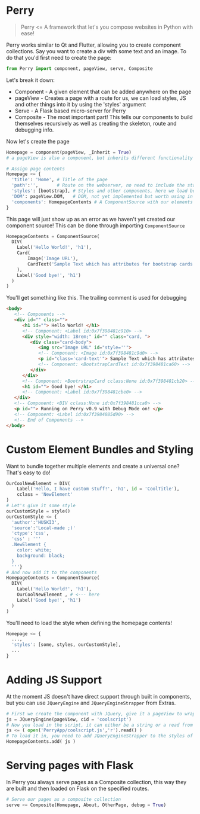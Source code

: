 # Perry
> Perry <= A framework that let's you compose websites in Python with ease!

Perry works similar to Qt and Flutter, allowing you to create component collections.
Say you want to create a div with some text and an image. To do that you'd first need to create the page:

```python
from Perry import component, pageView, serve, Composite
```
Let's break it down:
- Component - A given element that can be added anywhere on the page
- pageView - Creates a page with a route for us, we can load styles, JS and other things into it by using the 'styles' argument
- Serve - A Flask based micro-server for Perry
- Composite - The most important part! This tells our components to build themselves recursively as well as creating the skeleton, route and debugging info.

Now let's create the page
```python
Homepage = component(pageView, _Inherit = True)
# a pageView is also a component, but inherits different functionality

# Assign page contents
Homepage <= {
  'title': 'Home', # Title of the page 
  'path':'',       # Route on the webserver, no need to include the starting /
  'styles': [bootstrap], # Styles and other components, here we load bootstrap which is included in Extras
  'DOM': pageView.DOM,   # DOM, not yet implemented but worth using in case you want to upgrade to a newer verion of Perry later
  'components': HomepageContents # A ComponentSource with our elements
}
```

This page will just show up as an error as we haven't yet created our component source!
This can be done through importing `ComponentSource`

```python
HomepageContents = ComponentSource(
  DIV(
    Label('Hello World!', 'h1'),
    Card(
        Image('Image URL'),
        CardText('Sample Text which has attributes for bootstrap cards', 'p')   
    ),
    Label('Good bye!', 'h1')
  )
)
```

You'll get something like this. The trailing comment is used for debugging

```html
<body>
   <!-- Components -->  
   <div id="" class="">
      <h1 id=""> Hello World! </h1>
      <!-- Component: <Label id:0x7f398481c910> --> 
      <div style="width: 18rem;" id="" class="card, ">
         <div class="card-body">
            <img src="Image URL" id="style=''">
            <!-- Component: <Image id:0x7f398481c9d0> --> 
            <p id="class='card-text'"> Sample Text which has attributes for bootstrap cards </p>
            <!-- Component: <BootstrapCardText id:0x7f398481ca60> --> 
         </div>
      </div>
      <!-- Component: <BootrstrapCard cclass:None id:0x7f398481cb20> --> 
      <h1 id=""> Good bye! </h1>
      <!-- Component: <Label id:0x7f398481cbe0> --> 
   </div>
   <!-- Component: <DIV cclass:None id:0x7f398481cca0> -->  
   <p id=""> Running on Perry v0.9 with Debug Mode on! </p>
   <!-- Component: <Label id:0x7f3984885d90> -->
   <!-- End of Components -->
</body>
```

# Custom Element Bundles and Styling
Want to bundle together multiple elements and create a universal one? That's easy to do!

```python
OurCoolNewElement = DIV(
    Label('Hello, I have custom stuff!', 'h1', id = 'CoolTitle'),
    cclass = 'NewElement'
)
# Let's give it some style
ourCustomStyle = style()
ourCustomStyle <= {
  'author':'HUSKI3',
  'source':'Local-made ;)'
  'ctype':'css',
  'css' : '''
  .NewElement {
    color: white;
    background: black;
  }
  '''}
# And now add it to the components
HomepageContents = ComponentSource(
  DIV(
    Label('Hello World!', 'h1'),
    OurCoolNewElement , # <--- here
    Label('Good bye!', 'h1')
  )
)
```

You'll need to load the style when defining the homepage contents!

```python
Homepage <= {
  ...,
  'styles': [some, styles, ourCustomStyle],
  ...
}
```

# Adding JS Support

At the moment JS doesn't have direct support through built in components, but you can use `JQueryEngine` and `JQueryEngineStrapper` from Extras. 

```python
# First we create the component with JQuery, give it a pageView to wrap around (WIP)
js = JQueryEngine(pageView, cid = 'coolscript')
# Now you load in the script, it can either be a string or a read from file
js <= ( open('PerryApp/coolscript.js','r').read() )
# To load it in, you need to add JQueryEngineStrapper to the styles of the page and add the js component to the components
HomepageContents.add( js )
```

# Serving pages with Flask

In Perry you always serve pages as a Composite collection, this way they are built and then loaded on Flask on the specified routes.

```python
# Serve our pages as a composite collection
serve <= Composite(Homepage, About, OtherPage, debug = True)
```
